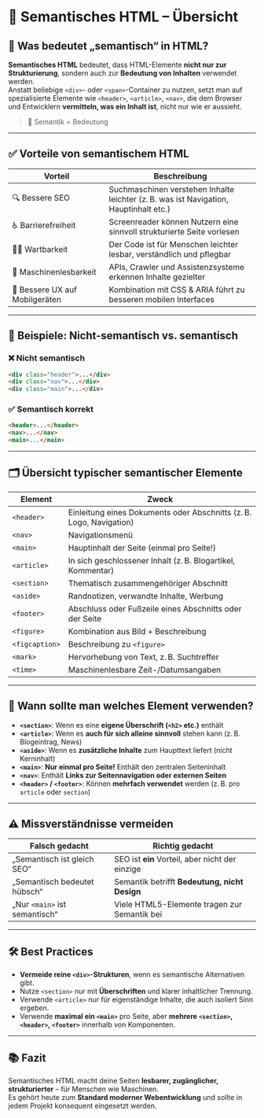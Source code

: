 # 🧱 Semantisches HTML – Übersicht

## 🧩 Was bedeutet „semantisch“ in HTML?

**Semantisches HTML** bedeutet, dass HTML-Elemente **nicht nur zur Strukturierung**, sondern auch zur **Bedeutung von Inhalten** verwendet werden.  
Anstatt beliebige `<div>`- oder `<span>`-Container zu nutzen, setzt man auf spezialisierte Elemente wie `<header>`, `<article>`, `<nav>`, die dem Browser und Entwicklern **vermitteln, was ein Inhalt ist**, nicht nur wie er aussieht.

> 🧠 Semantik = Bedeutung

---

## ✅ Vorteile von semantischem HTML

| Vorteil                      | Beschreibung |
|------------------------------|--------------|
| 🔍 Bessere SEO               | Suchmaschinen verstehen Inhalte leichter (z. B. was ist Navigation, Hauptinhalt etc.) |
| ♿ Barrierefreiheit           | Screenreader können Nutzern eine sinnvoll strukturierte Seite vorlesen |
| 🧑‍💻 Wartbarkeit              | Der Code ist für Menschen leichter lesbar, verständlich und pflegbar |
| 🔄 Maschinenlesbarkeit       | APIs, Crawler und Assistenzsysteme erkennen Inhalte gezielter |
| 📱 Bessere UX auf Mobilgeräten | Kombination mit CSS & ARIA führt zu besseren mobilen Interfaces |

---

## 📄 Beispiele: Nicht-semantisch vs. semantisch

### ❌ Nicht semantisch

```html
<div class="header">...</div>
<div class="nav">...</div>
<div class="main">...</div>
```

### ✅ Semantisch korrekt

```html
<header>...</header>
<nav>...</nav>
<main>...</main>
```

---

## 🗂️ Übersicht typischer semantischer Elemente

| Element     | Zweck |
|-------------|-------|
| `<header>`  | Einleitung eines Dokuments oder Abschnitts (z. B. Logo, Navigation) |
| `<nav>`     | Navigationsmenü |
| `<main>`    | Hauptinhalt der Seite (einmal pro Seite!) |
| `<article>` | In sich geschlossener Inhalt (z. B. Blogartikel, Kommentar) |
| `<section>` | Thematisch zusammengehöriger Abschnitt |
| `<aside>`   | Randnotizen, verwandte Inhalte, Werbung |
| `<footer>`  | Abschluss oder Fußzeile eines Abschnitts oder der Seite |
| `<figure>`  | Kombination aus Bild + Beschreibung |
| `<figcaption>` | Beschreibung zu `<figure>` |
| `<mark>`    | Hervorhebung von Text, z. B. Suchtreffer |
| `<time>`    | Maschinenlesbare Zeit-/Datumsangaben |

---

## 🧠 Wann sollte man welches Element verwenden?

- **`<section>`**: Wenn es eine **eigene Überschrift (`<h2>` etc.)** enthält
- **`<article>`**: Wenn es **auch für sich alleine sinnvoll** stehen kann (z. B. Blogeintrag, News)
- **`<aside>`**: Wenn es **zusätzliche Inhalte** zum Haupttext liefert (nicht Kerninhalt)
- **`<main>`**: **Nur einmal pro Seite!** Enthält den zentralen Seiteninhalt
- **`<nav>`**: Enthält **Links zur Seitennavigation oder externen Seiten**
- **`<header>` / `<footer>`**: Können **mehrfach verwendet** werden (z. B. pro `article` oder `section`)

---

## ⚠️ Missverständnisse vermeiden

| Falsch gedacht | Richtig gedacht |
|----------------|-----------------|
| „Semantisch ist gleich SEO“ | SEO ist **ein** Vorteil, aber nicht der einzige |
| „Semantisch bedeutet hübsch“ | Semantik betrifft **Bedeutung, nicht Design** |
| „Nur `<main>` ist semantisch“ | Viele HTML5-Elemente tragen zur Semantik bei |

---

## 🛠 Best Practices

- **Vermeide reine `<div>`-Strukturen**, wenn es semantische Alternativen gibt.
- Nutze `<section>` nur mit **Überschriften** und klarer inhaltlicher Trennung.
- Verwende `<article>` nur für eigenständige Inhalte, die auch isoliert Sinn ergeben.
- Verwende **maximal ein `<main>`** pro Seite, aber **mehrere `<section>`, `<header>`, `<footer>`** innerhalb von Komponenten.

---

## 📚 Fazit

Semantisches HTML macht deine Seiten **lesbarer, zugänglicher, strukturierter** – für Menschen wie Maschinen.  
Es gehört heute zum **Standard moderner Webentwicklung** und sollte in jedem Projekt konsequent eingesetzt werden.
